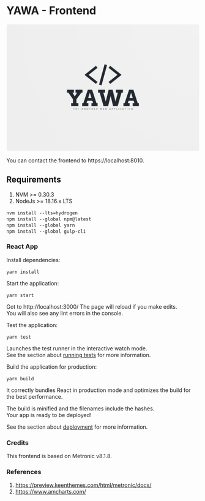 # YAWA - Frontend

![YAWA Logo](../resources/brand/yawa-logo.png)

You can contact the frontend to https://localhost:8010.

## Requirements
1. NVM >= 0.30.3
2. NodeJs >= 18.16.x LTS

```
nvm install --lts=hydrogen
npm install --global npm@latest
npm install --global yarn
npm install --global gulp-cli
```

### React App
Install dependencies:

```
yarn install
```

Start the application:
```
yarn start
```

Got to http://localhost:3000/
The page will reload if you make edits.\
You will also see any lint errors in the console.

Test the application:
```
yarn test
```
Launches the test runner in the interactive watch mode.\
See the section about [running tests](https://facebook.github.io/create-react-app/docs/running-tests) for more information.

Build the application for production:
```
yarn build
```
It correctly bundles React in production mode and optimizes the build for the best performance.

The build is minified and the filenames include the hashes.\
Your app is ready to be deployed!

See the section about [deployment](https://facebook.github.io/create-react-app/docs/deployment) for more information.


### Credits
This frontend is based on Metronic v8.1.8.


### References
1. https://preview.keenthemes.com/html/metronic/docs/
2. https://www.amcharts.com/
